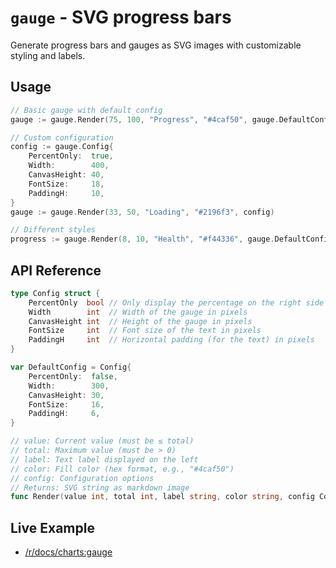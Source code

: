 # `gauge` - SVG progress bars

Generate progress bars and gauges as SVG images with customizable styling and labels.

## Usage

```go
// Basic gauge with default config
gauge := gauge.Render(75, 100, "Progress", "#4caf50", gauge.DefaultConfig)

// Custom configuration
config := gauge.Config{
    PercentOnly:  true,
    Width:        400,
    CanvasHeight: 40,
    FontSize:     18,
    PaddingH:     10,
}
gauge := gauge.Render(33, 50, "Loading", "#2196f3", config)

// Different styles
progress := gauge.Render(8, 10, "Health", "#f44336", gauge.DefaultConfig)
```

## API Reference

```go
type Config struct {
    PercentOnly  bool // Only display the percentage on the right side
    Width        int  // Width of the gauge in pixels
    CanvasHeight int  // Height of the gauge in pixels
    FontSize     int  // Font size of the text in pixels
    PaddingH     int  // Horizontal padding (for the text) in pixels
}

var DefaultConfig = Config{
    PercentOnly:  false,
    Width:        300,
    CanvasHeight: 30,
    FontSize:     16,
    PaddingH:     6,
}

// value: Current value (must be ≤ total)
// total: Maximum value (must be > 0)
// label: Text label displayed on the left
// color: Fill color (hex format, e.g., "#4caf50")
// config: Configuration options
// Returns: SVG string as markdown image
func Render(value int, total int, label string, color string, config Config) string
```

## Live Example

- [/r/docs/charts:gauge](/r/docs/charts:gauge)
